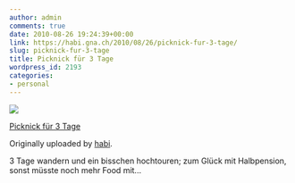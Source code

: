 ```yaml
---
author: admin
comments: true
date: 2010-08-26 19:24:39+00:00
link: https://habi.gna.ch/2010/08/26/picknick-fur-3-tage/
slug: picknick-fur-3-tage
title: Picknick für 3 Tage
wordpress_id: 2193
categories:
- personal
---
```



 [![](https://static.flickr.com/4141/4930242768_c5b8cf7c88_m.jpg)](https://www.flickr.com/photos/habi/4930242768/)
   

 
  [Picknick für 3 Tage](https://www.flickr.com/photos/habi/4930242768/)
    

  Originally uploaded by [habi](https://www.flickr.com/people/habi/).
 



3 Tage wandern und ein bisschen hochtouren; zum Glück mit Halbpension, sonst müsste noch mehr Food mit...
  

